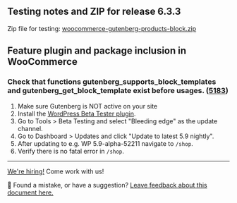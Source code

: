 ## Testing notes and ZIP for release 6.3.3

Zip file for testing: [woocommerce-gutenberg-products-block.zip](https://github.com/woocommerce/woocommerce-gutenberg-products-block/files/7601543/woocommerce-gutenberg-products-block.zip)

## Feature plugin and package inclusion in WooCommerce

### Check that functions gutenberg_supports_block_templates and gutenberg_get_block_template exist before usages. ([5183](https://github.com/woocommerce/woocommerce-gutenberg-products-block/pull/5183))

1. Make sure Gutenberg is NOT active on your site
2. Install the [WordPress Beta Tester plugin](https://wordpress.org/plugins/wordpress-beta-tester/).
3. Go to Tools > Beta Testing and select "Bleeding edge" as the update channel.
4. Go to Dashboard > Updates and click "Update to latest 5.9 nightly".
5. After updating to e.g. WP 5.9-alpha-52211 navigate to `/shop`.
6. Verify there is no fatal error in `/shop`.

<!-- FEEDBACK -->

---

[We're hiring!](https://woocommerce.com/careers/) Come work with us!

🐞 Found a mistake, or have a suggestion? [Leave feedback about this document here.](https://github.com/woocommerce/woocommerce-gutenberg-products-block/issues/new?assignees=&labels=type%3A+documentation&template=--doc-feedback.md&title=Feedback%20on%20./docs/testing/releases/633.md)

<!-- /FEEDBACK -->

